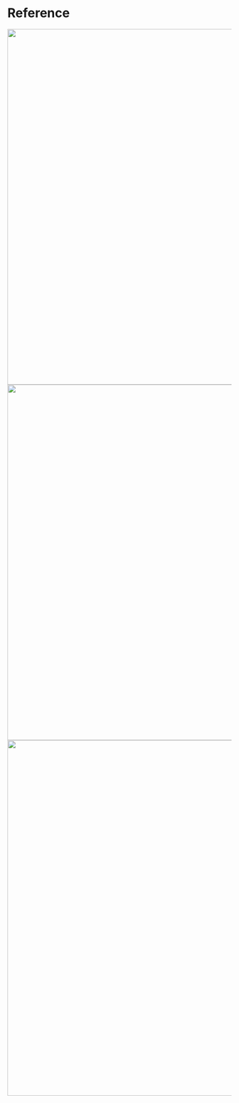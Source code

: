# Reference
<img src="https://user-images.githubusercontent.com/91980956/228853878-893c391f-2733-44be-9eff-94744c32c16c.jpg" width="600" height="800" />

<img src="https://user-images.githubusercontent.com/91980956/228856283-7d2c6736-94d6-43c1-b100-75e724c9ed9f.jpg" width="600" height="800" />

<img src="https://user-images.githubusercontent.com/91980956/228856283-7d2c6736-94d6-43c1-b100-75e724c9ed9f.jpg" width="600" height="800" />

